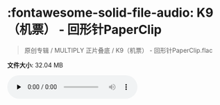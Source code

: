 # :fontawesome-solid-file-audio: K9（机票） - 回形针PaperClip

> 原创专辑 / MULTIPLY 正片叠底 / K9（机票） - 回形针PaperClip.flac

**文件大小**: 32.04 MB

<audio preload="none" controls><source src="https://file.hsyhx.top/原创专辑/MULTIPLY_正片叠底/K9（机票） - 回形针PaperClip.flac" type="audio/mpeg">您的浏览器不支持此音频格式</audio>